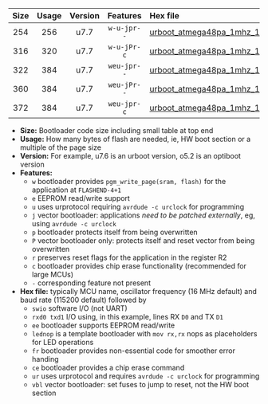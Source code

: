 |Size|Usage|Version|Features|Hex file|
|:-:|:-:|:-:|:-:|:--|
|254|256|u7.7|`w-u-jpr--`|[urboot_atmega48pa_1mhz_19200bps_swio_rxd0_txd1_lednop_ur_vbl.hex](https://raw.githubusercontent.com/stefanrueger/urboot.hex/main/mcus/atmega48pa/fcpu_1mhz/19200_bps/urboot_atmega48pa_1mhz_19200bps_swio_rxd0_txd1_lednop_ur_vbl.hex)|
|316|320|u7.7|`w-u-jPr-c`|[urboot_atmega48pa_1mhz_19200bps_swio_rxd0_txd1_lednop_fr_ce_ur_vbl.hex](https://raw.githubusercontent.com/stefanrueger/urboot.hex/main/mcus/atmega48pa/fcpu_1mhz/19200_bps/urboot_atmega48pa_1mhz_19200bps_swio_rxd0_txd1_lednop_fr_ce_ur_vbl.hex)|
|322|384|u7.7|`weu-jpr--`|[urboot_atmega48pa_1mhz_19200bps_swio_rxd0_txd1_ee_ur_vbl.hex](https://raw.githubusercontent.com/stefanrueger/urboot.hex/main/mcus/atmega48pa/fcpu_1mhz/19200_bps/urboot_atmega48pa_1mhz_19200bps_swio_rxd0_txd1_ee_ur_vbl.hex)|
|360|384|u7.7|`weu-jPr--`|[urboot_atmega48pa_1mhz_19200bps_swio_rxd0_txd1_ee_lednop_fr_ur_vbl.hex](https://raw.githubusercontent.com/stefanrueger/urboot.hex/main/mcus/atmega48pa/fcpu_1mhz/19200_bps/urboot_atmega48pa_1mhz_19200bps_swio_rxd0_txd1_ee_lednop_fr_ur_vbl.hex)|
|372|384|u7.7|`weu-jpr-c`|[urboot_atmega48pa_1mhz_19200bps_swio_rxd0_txd1_ee_lednop_fr_ce_ur_vbl.hex](https://raw.githubusercontent.com/stefanrueger/urboot.hex/main/mcus/atmega48pa/fcpu_1mhz/19200_bps/urboot_atmega48pa_1mhz_19200bps_swio_rxd0_txd1_ee_lednop_fr_ce_ur_vbl.hex)|

- **Size:** Bootloader code size including small table at top end
- **Usage:** How many bytes of flash are needed, ie, HW boot section or a multiple of the page size
- **Version:** For example, u7.6 is an urboot version, o5.2 is an optiboot version
- **Features:**
  + `w` bootloader provides `pgm_write_page(sram, flash)` for the application at `FLASHEND-4+1`
  + `e` EEPROM read/write support
  + `u` uses urprotocol requiring `avrdude -c urclock` for programming
  + `j` vector bootloader: applications *need to be patched externally*, eg, using `avrdude -c urclock`
  + `p` bootloader protects itself from being overwritten
  + `P` vector bootloader only: protects itself and reset vector from being overwritten
  + `r` preserves reset flags for the application in the register R2
  + `c` bootloader provides chip erase functionality (recommended for large MCUs)
  + `-` corresponding feature not present
- **Hex file:** typically MCU name, oscillator frequency (16 MHz default) and baud rate (115200 default) followed by
  + `swio` software I/O (not UART)
  + `rxd0 txd1` I/O using, in this example, lines RX `D0` and TX `D1`
  + `ee` bootloader supports EEPROM read/write
  + `lednop` is a template bootloader with `mov rx,rx` nops as placeholders for LED operations
  + `fr` bootloader provides non-essential code for smoother error handing
  + `ce` bootloader provides a chip erase command
  + `ur` uses urprotocol and requires `avrdude -c urclock` for programming
  + `vbl` vector bootloader: set fuses to jump to reset, not the HW boot section
